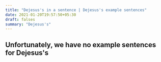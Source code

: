 ```yaml
---
title: "Dejesus's in a sentence | Dejesus's example sentences"
date: 2021-01-20T19:57:50+05:30
draft: falses
summary: "Dejesus's"
---
```

## Unfortunately, we have no example sentences for Dejesus's                 
